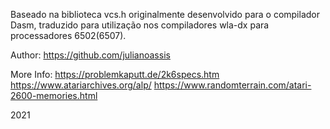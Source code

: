  
  Baseado na biblioteca vcs.h originalmente desenvolvido para o compilador Dasm, traduzido
 para utilização nos compiladores wla-dx para processadores 6502(6507).

 Author: https://github.com/julianoassis
 
 More Info:
 https://problemkaputt.de/2k6specs.htm
 https://www.atariarchives.org/alp/
 https://www.randomterrain.com/atari-2600-memories.html 

 2021
